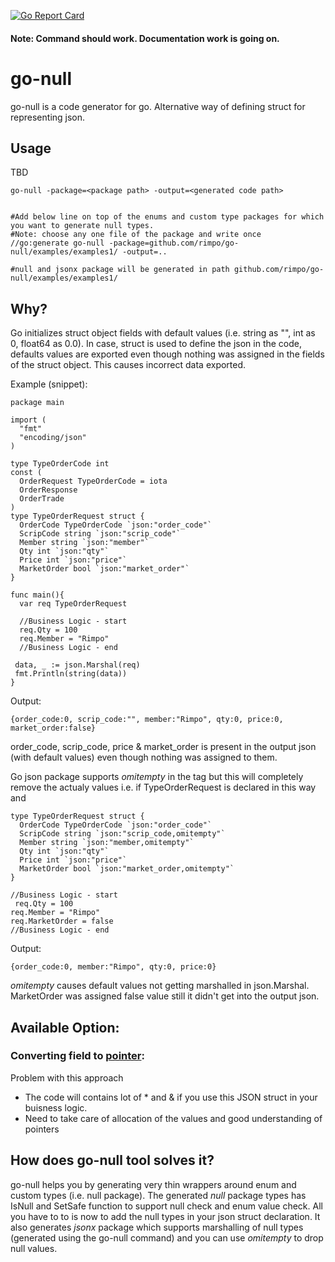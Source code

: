 [![Go Report Card](https://goreportcard.com/badge/github.com/rimpo/go-null)](https://goreportcard.com/report/github.com/rimpo/go-null)

#### Note: Command should work. Documentation work is going on.

# go-null

go-null is a code generator for go. Alternative way of defining struct for representing json.

## Usage

TBD
```
go-null -package=<package path> -output=<generated code path>


#Add below line on top of the enums and custom type packages for which you want to generate null types.
#Note: choose any one file of the package and write once
//go:generate go-null -package=github.com/rimpo/go-null/examples/examples1/ -output=..

#null and jsonx package will be generated in path github.com/rimpo/go-null/examples/examples1/
```

## Why?

Go initializes struct object fields with default values (i.e. string as "", int  as 0, float64 as 0.0).
In case, struct is used to define the json in the code, defaults values are exported even though nothing was assigned in the fields of the struct object.
This causes incorrect data exported.

Example (snippet):
```
package main

import (
  "fmt"
  "encoding/json"
)

type TypeOrderCode int 
const (
  OrderRequest TypeOrderCode = iota
  OrderResponse
  OrderTrade
)
type TypeOrderRequest struct {
  OrderCode TypeOrderCode `json:"order_code"`
  ScripCode string `json:"scrip_code"`
  Member string `json:"member"`
  Qty int `json:"qty"`
  Price int `json:"price"`
  MarketOrder bool `json:"market_order"`
}

func main(){
  var req TypeOrderRequest
  
  //Business Logic - start
  req.Qty = 100
  req.Member = "Rimpo"
  //Business Logic - end
  
 data, _ := json.Marshal(req)
 fmt.Println(string(data))
}
```
Output:
```
{order_code:0, scrip_code:"", member:"Rimpo", qty:0, price:0, market_order:false}
```
order_code, scrip_code, price & market_order is present in the output json (with default values) even though nothing was assigned to them.

Go json package supports *omitempty* in the tag but this will completely remove the actualy values i.e.
if TypeOrderRequest is declared in this way and
```
type TypeOrderRequest struct {
  OrderCode TypeOrderCode `json:"order_code"`
  ScripCode string `json:"scrip_code,omitempty"`
  Member string `json:"member,omitempty"`
  Qty int `json:"qty"`
  Price int `json:"price"`
  MarketOrder bool `json:"market_order,omitempty"`
}

//Business Logic - start
 req.Qty = 100
req.Member = "Rimpo"
req.MarketOrder = false
//Business Logic - end
```
Output:
```
{order_code:0, member:"Rimpo", qty:0, price:0}
```
*omitempty* causes default values not getting marshalled in json.Marshal.
MarketOrder was assigned false value still it didn't get into the output json.


## Available Option:

### Converting field to [pointer](https://stackoverflow.com/questions/18088294/how-to-not-marshal-an-empty-struct-into-json-with-go):
Problem with this approach 
- The code will contains lot of * and & if you use this JSON struct in your buisness logic.
- Need to take care of allocation of the values and good understanding of pointers



## How does go-null tool solves it?

go-null helps you by generating very thin wrappers around enum and custom types (i.e. null package).
The generated *null* package types has IsNull and SetSafe function to support null check and enum value check.
All you have to to is now to add the null types in your json struct declaration.
It also generates *jsonx* package which supports marshalling of null types (generated using the go-null command) and you can use *omitempty* to drop null values.




